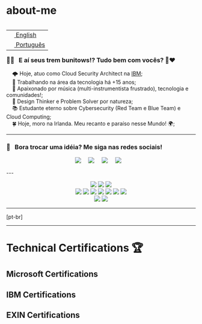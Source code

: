 # about-me

<table align="right">
 <tr><td><a href="README.md"><img src="images/us-flag.png" height="13"> English</a></td></tr>
 <tr><td><a href="README_pt-br.md"><img src="images/br-flag.png" height="13"> Português</a></td></tr>
</table>

### 👋🏼 &nbsp; E aí seus trem bunitows!? Tudo bem com vocês? 🌹❤️

&nbsp;&nbsp;&nbsp; 🌩️ Hoje, atuo como Cloud Security Architect na [IBM](https://www.ibm.com/); \
&nbsp;&nbsp;&nbsp; 💼 Trabalhando na área da tecnologia há +15 anos; \
&nbsp;&nbsp;&nbsp; 🎸 Apaixonado por música (multi-instrumentista frustrado), tecnologia e comunidades!; \
&nbsp;&nbsp;&nbsp; 🧠 Design Thinker e Problem Solver por natureza; \
&nbsp;&nbsp;&nbsp; 📚 Estudante eterno sobre Cybersecurity (Red Team e Blue Team) e Cloud Computing; \
&nbsp;&nbsp;&nbsp; 🍀 Hoje, moro na Irlanda. Meu recanto e paraíso nesse Mundo! 🌍;

---

### 💬 &nbsp; Bora trocar uma idéia? Me siga nas redes sociais!

<p align="center">
  <a href="mailto:contato@gustavomagella.com?subject=Olá%20Magella"><img src="https://img.shields.io/badge/gmail-%23D14836.svg?&style=for-the-badge&logo=gmail&logoColor=white" /></a>    
  <a href="https://www.facebook.com/gustavomagella"><img src="https://img.shields.io/badge/facebook-%233B5998.svg?&style=for-the-badge&logo=facebook&logoColor=white" /></a>    
  <a href="https://www.instagram.com/cloud_magella/"><img src="https://img.shields.io/badge/instagram-%23dc2743.svg?&style=for-the-badge&logo=instagram&logoColor=white" /></a>    
  <a href="https://www.linkedin.com/in/gustavomagella/"><img src="https://img.shields.io/badge/linkedin-%230077B5.svg?&style=for-the-badge&logo=linkedin&logoColor=white" /></a>    
</p>
---

<p align="center">
<img src="https://img.shields.io/badge/Cloud Computing-blue"> <img src="https://img.shields.io/badge/Cybersecurity-darkgreen"> <img src="https://img.shields.io/badge/DevSecOps-orange"> <br> <img src="https://img.shields.io/badge/(-darkred"> <img src="https://img.shields.io/badge/Red Team-darkred"> <img src="https://img.shields.io/badge/+-yellow"> <img src="https://img.shields.io/badge/Blue Team-darkblue"> <img src="https://img.shields.io/badge/)-darkblue"> <img src="https://img.shields.io/badge/=-purple"> <img src="https://img.shields.io/badge/Purple Team-purple"> <br> <img src="https://img.shields.io/badge/Regulatory & Compliance-gray"> <img src="https://img.shields.io/badge/Design Thinking-blue">
</p>

---

[pt-br]

---

# Technical Certifications 🏆

## Microsoft Certifications

## IBM Certifications

## EXIN Certifications
